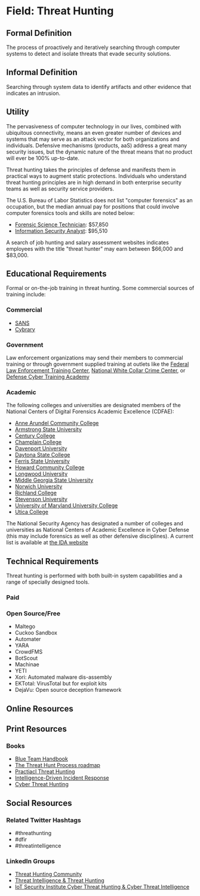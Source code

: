 # Field: Threat Hunting

## Formal Definition

The process of proactively and iteratively searching through computer systems to detect and isolate threats that evade security solutions.

## Informal Definition

Searching through system data to identify artifacts and other evidence that indicates an intrusion.

## Utility

The pervasiveness of computer technology in our lives, combined with ubiquitous connectivity, means an even greater number of devices and systems that may serve as an attack vector for both organizations and individuals. Defensive mechanisms (products, aaS) address a great many security issues, but the dynamic nature of the threat means that no product will ever be 100% up-to-date. 

Threat hunting takes the principles of defense and manifests them in practical ways to augment static protections. Individuals who understand threat hunting principles are in high demand in both enterprise security teams as well as security service providers.

The U.S. Bureau of Labor Statistics does not list "computer forensics" as an occupation, but the median annual pay for positions that could involve computer forensics tools and skills are noted below:

- [Forensic Science Technician](https://www.bls.gov/ooh/life-physical-and-social-science/forensic-science-technicians.htm): $57,850
- [Information Security Analyst](https://www.bls.gov/ooh/computer-and-information-technology/information-security-analysts.htm): $95,510

A search of job hunting and salary assessment websites indicates employees with the title "threat hunter" may earn between $66,000 and $83,000.

## Educational Requirements

Formal or on-the-job training in threat hunting. Some commercial sources of training include:

### Commercial

- [SANS](https://www.sans.org/)
- [Cybrary](https://www.cybrary.it/)

### Government

Law enforcement organizations may send their members to commercial training or through government supplied training at outlets like the [Federal Law Enforcement Training Center](https://www.fletc.gov/training-catalog), [National White Collar Crime Center](http://www.iacpcybercenter.org/investigators/training/), or [Defense Cyber Training Academy](https://www.dc3.mil/cyber-training)

### Academic

The following colleges and universities are designated members of the National Centers of Digital Forensics Academic Excellence (CDFAE):

- [Anne Arundel Community College](http://www.aacc.edu/)
- [Armstrong State University](https://www.armstrong.edu/)
- [Century College](http://www.century.edu/)
- [Champlain College](http://www.champlain.edu/)
- [Davenport University](http://www.davenport.edu/)
- [Daytona State College](http://www.daytonastate.edu/)
- [Ferris State University](http://www.ferris.edu/)
- [Howard Community College](http://www.howardcc.edu/)
- [Longwood University](http://www.longwood.edu/)
- [Middle Georgia State University](http://www.mga.edu/)
- [Norwich University](http://www.norwich.edu/)
- [Richland College](http://www.richlandcollege.edu/)
- [Stevenson University](http://www.stevenson.edu/)
- [University of Maryland University College](http://www.umuc.edu/)
- [Utica College](http://www.utica.edu/)

The National Security Agency has designated a number of colleges and universities as National Centers of Academic Excellence in Cyber Defense (this may include forensics as well as other defensive disciplines). A current list is available at [the IDA website](https://www.iad.gov/NIETP/reports/cae_designated_institutions.cfm)

## Technical Requirements

Threat hunting is performed with both built-in system capabilities and a range of specially designed tools. 

### Paid

### Open Source/Free

- Maltego
- Cuckoo Sandbox
- Automater
- YARA
- CrowdFMS
- BotScout
- Machinae
- YETI
- Xori: Automated malware dis-assembly
- EKTotal: VirusTotal but for exploit kits
- DejaVu: Open source deception framework


## Online Resources

## Print Resources

### Books

- [Blue Team Handbook](https://www.amazon.com/Blue-Team-Handbook-Condensed-Operations/dp/1091493898/ref=sr_1_1?keywords=threat+hunting&qid=1562615937&s=gateway&sr=8-1)
- [The Threat Hunt Process roadmap](https://www.amazon.com/Threat-Hunt-Process-Roadmap-Cybersecurity/dp/1793013322/ref=sr_1_2?keywords=threat+hunting&qid=1562615937&s=gateway&sr=8-2)
- [Practiacl Threat Hunting](https://www.amazon.com/Practical-Threat-Hunting-setting-configuring/dp/1838556370/ref=sr_1_4?keywords=threat+hunting&qid=1562615937&s=gateway&sr=8-4)
- [Intelligence-Driven Incident Response](https://www.amazon.com/Intelligence-Driven-Incident-Response-Outwitting-Adversary/dp/1491934948/ref=sr_1_9?keywords=threat+hunting&qid=1562615937&s=gateway&sr=8-9)
- [Cyber Threat Hunting](https://www.amazon.com/Cyber-Threat-Hunting-Complete-Guide/dp/0655537872/ref=sr_1_11?keywords=threat+hunting&qid=1562615937&s=gateway&sr=8-11)

## Social Resources

### Related Twitter Hashtags

- #threathunting
- #dfir
- #threatintelligence

### LinkedIn Groups

- [Threat Hunting Community](https://www.linkedin.com/groups/8582818/?lipi=urn%3Ali%3Apage%3Ad_flagship3_search_srp_groups%3BbJ03YMGTTq%2BtonUWC2l1PQ%3D%3D&licu=urn%3Ali%3Acontrol%3Ad_flagship3_search_srp_groups-search_srp_result&lici=EuUTZ1ITT02c%2BCbyPRED3g%3D%3D)
- [Threat Intelligence & Threat Hunting](https://www.linkedin.com/groups/8451717/?lipi=urn%3Ali%3Apage%3Ad_flagship3_search_srp_groups%3BbJ03YMGTTq%2BtonUWC2l1PQ%3D%3D&licu=urn%3Ali%3Acontrol%3Ad_flagship3_search_srp_groups-search_srp_result&lici=2MTman7eSVOi4K00xS%2F75g%3D%3D)
- [IoT Security Institute Cyber Threat Hunting & Cyber Threat Intelligence](https://www.linkedin.com/groups/13509773/?lipi=urn%3Ali%3Apage%3Ad_flagship3_search_srp_groups%3BbJ03YMGTTq%2BtonUWC2l1PQ%3D%3D&licu=urn%3Ali%3Acontrol%3Ad_flagship3_search_srp_groups-search_srp_result&lici=GTDi7uowQNy26b7Q6MEISA%3D%3D)

